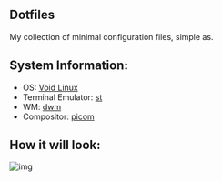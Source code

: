 ## Dotfiles
My collection of minimal configuration files, simple as.
## System Information:
* OS: [Void Linux](https://voidlinux.org/)
* Terminal Emulator: [st](https://st.suckless.org/)
* WM: [dwm](https://dwm.suckless.org/)
* Compositor: [picom](https://github.com/yshui/picom)
## How it will look:
![img](https://media.discordapp.net/attachments/1236087481733091358/1240954872434655283/x.png?ex=664870c9&is=66471f49&hm=1f359083374deed0eab80f9c9007d04cb2f5cbe7b92ca3a0cf04b4873803430f&=&format=webp&quality=lossless&width=1084&height=610)
